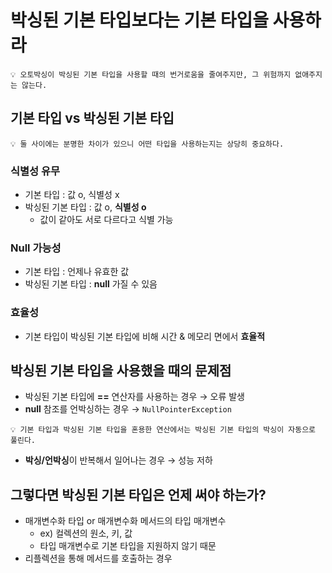 # 박싱된 기본 타입보다는 기본 타입을 사용하라

```
💡 오토박싱이 박싱된 기본 타입을 사용할 때의 번거로움을 줄여주지만, 그 위험까지 없애주지는 않는다.
```

## 기본 타입 vs 박싱된 기본 타입

```
💡 둘 사이에는 분명한 차이가 있으니 어떤 타입을 사용하는지는 상당히 중요하다.
```

### 식별성 유무

- 기본 타입 : 값 o, 식별성 x
- 박싱된 기본 타입 : 값 o, **식별성 o**
    - 값이 같아도 서로 다르다고 식별 가능

### Null 가능성

- 기본 타입 : 언제나 유효한 값
- 박싱된 기본 타입 : **null** 가질 수 있음

### 효율성

- 기본 타입이 박싱된 기본 타입에 비해 시간 & 메모리 면에서 **효율적**

## 박싱된 기본 타입을 사용했을 때의 문제점

- 박싱된 기본 타입에 **==** 연산자를 사용하는 경우 → 오류 발생
- **null** 참조를 언박싱하는 경우 → `NullPointerException`

```
💡 기본 타입과 박싱된 기본 타입을 혼용한 연산에서는 박싱된 기본 타입의 박싱이 자동으로 풀린다.
```

- **박싱/언박싱**이 반복해서 일어나는 경우 → 성능 저하

## 그렇다면 박싱된 기본 타입은 언제 써야 하는가?

- 매개변수화 타입 or 매개변수화 메서드의 타입 매개변수
    - ex) 컬렉션의 원소, 키, 값
    - 타입 매개변수로 기본 타입을 지원하지 않기 때문
- 리플렉션을 통해 메서드를 호출하는 경우